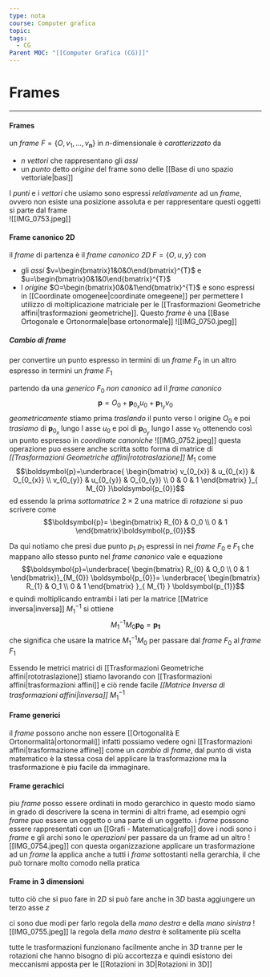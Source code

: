 ```yaml
---
type: nota
course: Computer grafica
topic: 
tags:
  - CG
Parent MOC: "[[Computer Grafica (CG)]]"
---
```


# Frames
---
#### Frames
un _frame_ $F=\{O, \boldsymbol{\mathit{v}}_{1},\dots,\boldsymbol{\mathit{v}_{n}}\}$ in $n$-dimensionale è _caratterizzato_ da 
- $n$ _vettori_ che rappresentano gli _assi_
- un _punto_ detto _origine_ del frame
sono delle [[Base di uno spazio vettoriale|basi]]

I _punti_ e i _vettori_ che usiamo sono espressi _relativamente_ ad un _frame_, ovvero non esiste una posizione assoluta e per rappresentare questi oggetti si parte dal frame  
![[IMG_0753.jpeg]]

#### Frame canonico 2D
il _frame_ di partenza è il _frame canonico 2D_ $F=\{O,\boldsymbol{\mathit{u}},\boldsymbol{\mathit{y}}\}$ con  
- gli _assi_ $v=\begin{bmatrix}1&0&0\end{bmatrix}^{T}$ e  $u=\begin{bmatrix}0&1&0\end{bmatrix}^{T}$  
-  l _origine_ $O=\begin{bmatrix}0&0&1\end{bmatrix}^{T}$ 
e sono espressi in [[Coordinate omogenee|coordinate omegeene]] per permettere l utilizzo di moltiplicazione matriciale per le [[Trasformazioni Geometriche affini|trasformazioni geometriche]].
Questo _frame_ è una [[Base Ortogonale e Ortonormale|base ortonormale]] 
![[IMG_0750.jpeg]]

##### Cambio di frame
per convertire un punto espresso in termini di un _frame_ $F_{0}$ in un altro espresso in termini un _frame_ $F_{1}$

partendo da una _generico_ $F_{0}$ _non canonico_ ad il _frame canonico_$$\boldsymbol{p}=O_{0}+\boldsymbol{p}_{0_{x}}\boldsymbol{\mathit{u}}_{0}+\boldsymbol{p}_{1_{y}}\boldsymbol{\mathit{v}}_{0} $$_geometricamente_ stiamo prima _traslando_ il punto verso l origine $O_{0}$ e poi _trasiamo_ di $\boldsymbol{p}_{0_{x}}$ lungo l asse $\boldsymbol{\mathit{u}}_{0}$ e poi di  $\boldsymbol{p}_{0_{y}}$ lungo l asse $\boldsymbol{\mathit{v}}_{0}$  ottenendo così un punto espresso in _coordinate canoniche_
![[IMG_0752.jpeg]]
questa operazione puo essere anche scritta sotto forma di matrice di _[[Trasformazioni Geometriche affini|rototraslazione]]_  $M_{1}$ come $$\boldsymbol{p}=\underbrace{ \begin{bmatrix}
v_{0_{x}}  & u_{0_{x}}  & O_{0_{x}} \\
v_{0_{y}}  & u_{0_{y}}  & O_{0_{y}} \\
0 & 0 & 1
\end{bmatrix} }_{ M_{0} }\boldsymbol{p_{0}}$$ed essendo la prima _sottomatrice_ $2\times 2$ una matrice di _rotazione_ si puo scrivere come $$\boldsymbol{p}= \begin{bmatrix}
R_{0}  & O_0 \\
0 & 1
\end{bmatrix}\boldsymbol{p_{0}}$$

Da qui notiamo che presi due punto $p_{1}$ $p_{1}$ espressi in  nei _frame_ $F_{0}$ e $F_{1}$  che mappano allo stesso punto nel _frame canonico_ vale e equazione $$\boldsymbol{p}=\underbrace{ \begin{bmatrix}
R_{0}  & O_0 \\
0 & 1
\end{bmatrix}}_{M_{0}}
\boldsymbol{p_{0}}=
\underbrace{ \begin{bmatrix}
R_{1}  & O_1 \\
0 & 1
\end{bmatrix} }_{ M_{1} }
\boldsymbol{p_{1}}$$
e quindi moltiplicando entrambi i lati per la matrice [[Matrice inversa|inversa]] $M_{1}^{-1}$ si ottiene $$ M_{1}^{-1}M_{0}
\boldsymbol{p_{0}}=
\boldsymbol{p_{1}}$$ che significa che usare la matrice $M_{1}^{-1}M_{0}$ per passare dal _frame_ $F_{0}$ al _frame_ $F_{1}$ 

Essendo le metrici matrici di [[Trasformazioni Geometriche affini|rototraslazione]] stiamo lavorando con [[Trasformazioni affini|trasformazioni affini]] e ciò rende facile _[[Matrice Inversa di trasformazioni affini|inversa]]_ $M_{1}^{-1}$  

#### Frame generici
il _frame_ possono anche non essere [[Ortogonalità E Ortonormalità|ortonormali]]  infatti possiamo vedere ogni [[Trasformazioni affini|trasformazione affine]] come un _cambio di frame_, dal punto di vista matematico è la stessa cosa del applicare la trasformazione ma la trasformazione è piu facile da immaginare.

#### Frame gerachici
piu _frame_ posso essere ordinati in modo gerarchico in questo modo siamo in grado di descrivere la scena in termini di altri frame, ad esempio ogni _frame_ puo essere un oggetto o una parte di un oggetto.
i _frame_ possono essere rappresentati con un [[Grafi - Matematica|grafo]] dove i nodi sono i _frame_ e gli archi sono le _operazioni_ per passare da un frame ad un altro 
![[IMG_0754.jpeg]]
con questa organizzazione applicare un trasformazione ad un _frame_ la applica anche a tutti i _frame_ sottostanti nella gerarchia, il che può tornare molto comodo nella pratica
#### Frame in 3 dimensioni
tutto ciò che si puo fare in $2D$  si può fare anche in $3D$ basta aggiungere un terzo asse $z$ 

ci sono due modi per farlo regola della _mano destra_ e della _mano sinistra_
![[IMG_0755.jpeg]]
la regola della _mano destra_ è solitamente più scelta

tutte le trasformazioni funzionano facilmente anche in $3D$ tranne per le rotazioni che hanno bisogno di più accortezza e quindi esistono dei meccanismi apposta per le [[Rotazioni in 3D|Rotazioni in 3D]]
